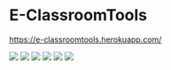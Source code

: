 # E-ClassroomTools
https://e-classroomtools.herokuapp.com/

![](https://i.imgur.com/OFcKcou.jpg)
![](https://i.imgur.com/WwcSVDw.jpg)
![](https://i.imgur.com/AEw2mT5.jpg)
![](https://i.imgur.com/sBYrAEJ.jpg)
![](https://i.imgur.com/E15eAlw.jpg)
![](https://i.imgur.com/doTgWrp.jpg)
